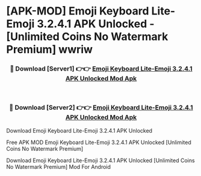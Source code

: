 # [APK-MOD] Emoji Keyboard Lite-Emoji 3.2.4.1 APK Unlocked - [Unlimited Coins No Watermark Premium] wwriw



<div align="center">
<h3>🔴 Download [Server1] 👉👉 <a href="https://momento.my/?title=Emoji_Keyboard_Lite-Emoji_3.2.4.1_APK_Unlocked">Emoji Keyboard Lite-Emoji 3.2.4.1 APK Unlocked Mod Apk</a></h3><br>

<h3>🔴 Download [Server2] 👉👉 <a href="https://momento.my/?title=Emoji_Keyboard_Lite-Emoji_3.2.4.1_APK_Unlocked">Emoji Keyboard Lite-Emoji 3.2.4.1 APK Unlocked Mod Apk</a></h3>
</div>



Download Emoji Keyboard Lite-Emoji 3.2.4.1 APK Unlocked 

Free APK MOD Emoji Keyboard Lite-Emoji 3.2.4.1 APK Unlocked [Unlimited Coins No Watermark Premium]

Download Emoji Keyboard Lite-Emoji 3.2.4.1 APK Unlocked [Unlimited Coins No Watermark Premium] Mod For Android
